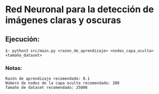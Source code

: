 # Red Neuronal para la detección de imágenes claras y oscuras

## Ejecución:

    $: python3 src/main.py <razon_de_aprendizaje> <nodos_capa_oculta> <tamaño_dataset> 



### Notas:

    Razón de aprendizaje recomendado: 0.1
    Número de nodos de la capa oculta recomendado: 200
    Tamaño de dataset recomendado: 25000